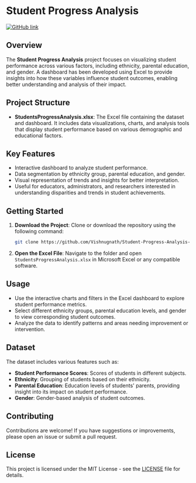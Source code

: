# Student Progress Analysis

[![GitHub link](https://img.shields.io/badge/Repository-Visit-blue?logo=github)](https://github.com/Vishnugnath/Student-Progress-Analysis-EXCEL/tree/main)

## Overview
The **Student Progress Analysis** project focuses on visualizing student performance across various factors, including ethnicity, parental education, and gender. A dashboard has been developed using Excel to provide insights into how these variables influence student outcomes, enabling better understanding and analysis of their impact.

## Project Structure
- **StudentsProgressAnalysis.xlsx**: The Excel file containing the dataset and dashboard. It includes data visualizations, charts, and analysis tools that display student performance based on various demographic and educational factors.

## Key Features
- Interactive dashboard to analyze student performance.
- Data segmentation by ethnicity group, parental education, and gender.
- Visual representation of trends and insights for better interpretation.
- Useful for educators, administrators, and researchers interested in understanding disparities and trends in student achievements.

## Getting Started
1. **Download the Project**: Clone or download the repository using the following command:
   ```bash
   git clone https://github.com/Vishnugnath/Student-Progress-Analysis-EXCEL.git
   ```
2. **Open the Excel File**: Navigate to the folder and open `StudentsProgressAnalysis.xlsx` in Microsoft Excel or any compatible software.

## Usage
- Use the interactive charts and filters in the Excel dashboard to explore student performance metrics.
- Select different ethnicity groups, parental education levels, and gender to view corresponding student outcomes.
- Analyze the data to identify patterns and areas needing improvement or intervention.

## Dataset
The dataset includes various features such as:
- **Student Performance Scores**: Scores of students in different subjects.
- **Ethnicity**: Grouping of students based on their ethnicity.
- **Parental Education**: Education levels of students' parents, providing insight into its impact on student performance.
- **Gender**: Gender-based analysis of student outcomes.

## Contributing
Contributions are welcome! If you have suggestions or improvements, please open an issue or submit a pull request. 

## License
This project is licensed under the MIT License - see the [LICENSE](https://github.com/Vishnugnath/Student-Progress-Analysis-EXCEL/blob/main/LICENSE) file for details.
